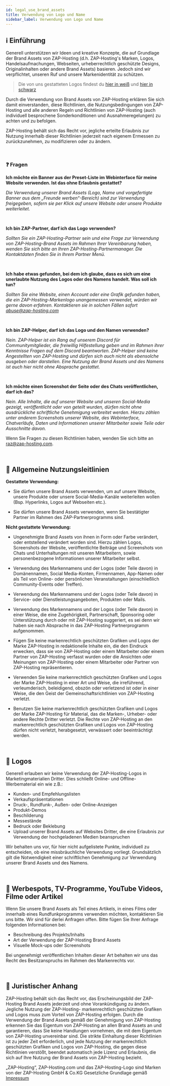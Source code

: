 ```yaml
---
id: legal_use_brand_assets
title: Verwendung von Logo und Name
sidebar_label: Verwendung von Logo und Name
---
```


## ℹ️ Einführung

Generell unterstützen wir Ideen und kreative Konzepte, die auf Grundlage der Brand Assets von ZAP-Hosting (d.h. ZAP-Hosting's Marken, Logos, Handelsaufmachungen, Webseiten, urheberrechtlich geschützte Designs, Originalinhalten oder andere Brand Assets) basieren. Jedoch sind wir verpflichtet, unseren Ruf und unsere Markenidentität zu schützen.

> Die von uns gestatteten Logos findest du [hier in weiß](https://zap-hosting.com/interface/_images/logo/zap-logo-1920x1080-hd-trans-white.png) und [hier in schwarz](https://zap-hosting.com/interface/_images/logo/zap-logo-1920x1080-hd-trans-black.png)

Durch die Verwendung von Brand Assets von ZAP-Hosting erklären Sie sich damit einverstanden, diese Richtlinien, die Nutzungsbedingungen von ZAP-Hosting und alle anderen Regeln und Richtlinien von ZAP-Hosting (auch individuell besprochene Sonderkonditionen und Ausnahmeregelungen) zu achten und zu befolgen. 

ZAP-Hosting behält sich das Recht vor, jegliche erteilte Erlaubnis zur Nutzung innerhalb dieser Richtlinien jederzeit nach eigenem Ermessen zu zurückzunehmen, zu modifizieren oder zu ändern.

<br>

### ❓ Fragen

**Ich möchte ein Banner aus der Preset-Liste im Webinterface für meine Website verwenden. Ist das ohne Erlaubnis gestattet?**

*Die Verwendung unserer Brand Assets (Logo, Name und vorgefertigte Banner aus dem „Freunde werben“-Bereich) sind zur Verwendung freigegeben, sofern sie per Klick auf unsere Website oder unsere Produkte weiterleitet.*

<br>

**Ich bin ZAP-Partner, darf ich das Logo verwenden?**

*Sollten Sie ein ZAP-Hosting-Partner sein und eine Frage zur Verwendung von ZAP-Hosting-Brand Assets im Rahmen Ihrer Vereinbarung haben, wenden Sie sich bitte an Ihren ZAP-Hosting-Partnermanager. Die Kontaktdaten finden Sie in Ihrem Partner Menü.*

<br>

**Ich habe etwas gefunden, bei dem ich glaube, dass es sich um eine unerlaubte Nutzung des Logos oder des Namens handelt. Was soll ich tun?**

*Sollten Sie eine Website, einen Account oder eine Grafik gefunden haben, die ein ZAP-Hosting-Markenlogo unangemessen verwendet, würden wir gerne davon erfahren. Kontaktieren sie in solchen Fällen sofort abuse@zap-hosting.com*

<br>

**Ich bin ZAP-Helper, darf ich das Logo und den Namen verwenden?**

*Nein. ZAP-Helper ist ein Rang auf unserem Discord für Communitymitglieder, die freiwillig Hilfestellung geben und im Rahmen ihrer Kenntnisse Fragen auf dem Discord beantworten. ZAP-Helper sind keine Angestellten von ZAP-Hosting und dürfen sich auch nicht als ebensolche ausgeben oder darstellen. Eine Nutzung der Brand Assets und des Namens ist auch hier nicht ohne Absprache gestattet.*

<br>

**Ich möchte einen Screenshot der Seite oder des Chats veröffentlichen, darf ich das?**

*Nein. Alle Inhalte, die auf unserer Website und unseren Social-Media gezeigt, veröffentlicht oder von geteilt wurden, dürfen nicht ohne ausdrückliche schriftliche Genehmigung verbreitet werden. Hierzu zählen unter anderem Screenshots unserer Website, des Webinterface, Chatverläufe, Daten und Informationen unserer Mitarbeiter sowie Teile oder Ausschnitte davon.*

Wenn Sie Fragen zu diesen Richtlinien haben, wenden Sie sich bitte an raz@zap-hosting.com.


<br>

## 📣 Allgemeine Nutzungsleitlinien

**Gestattete Verwendung:**

- Sie dürfen unsere Brand Assets verwenden, um auf unsere Website, unsere Produkte oder unsere Social-Media-Kanäle weiterleiten wollen (Bsp. Hyperlinks, Logos auf Webseiten etc.). 

- Sie dürfen unsere Brand Assets verwenden, wenn Sie bestätigter Partner im Rahmen des ZAP-Partnerprogramms sind.


**Nicht gestattete Verwendung:**

- Ungenehmigte Brand Assets von ihnen in Form oder Farbe verändert, oder entstellend verändert worden sind. Hierzu zählen Logos, Screenshots der Website, veröffentlichte Beiträge und Screenshots von Chats und Unterhaltungen mit unseren Mitarbeitern, sowie personenbezogene Informationen unserer Mitarbeiter selbst.

- Verwendung des Markennamens und der Logos (oder Teile davon) in  Domänennamen, Social Media-Konten, Firmennamen, App-Namen oder als Teil von Online- oder persönlichen Veranstaltungen (einschließlich Community-Events oder Treffen).

- Verwendung des Markennamens und der Logos (oder Teile davon) in Service- oder Dienstleistungsangeboten, Produkten oder Mails.

- Verwendung des Markennamens und der Logos (oder Teile davon) in einer Weise, die eine Zugehörigkeit, Partnerschaft, Sponsoring oder Unterstützung durch oder mit ZAP-Hosting suggeriert, es sei denn wir haben sie nach Absprache in das ZAP-Hosting Partnerprogramm aufgenommen.

- Fügen Sie keine markenrechtlich geschützten Grafiken und Logos der Marke ZAP-Hosting in redaktionelle Inhalte ein, die den Eindruck erwecken, dass sie von ZAP-Hosting oder einem Mitarbeiter oder einem Partner von ZAP-Hosting verfasst wurden oder die Ansichten oder Meinungen von ZAP-Hosting oder einem Mitarbeiter oder Partner von ZAP-Hosting repräsentieren.

- Verwenden Sie keine markenrechtlich geschützten Grafiken und Logos der Marke ZAP-Hosting in einer Art und Weise, die irreführend, verleumderisch, beleidigend, obszön oder verletzend ist oder in einer Weise, die den Geist der Gemeinschaftsrichtlinien von ZAP-Hosting verletzt.

- Benutzen Sie keine markenrechtlich geschützten Grafiken und Logos der Marke ZAP-Hosting für Material, das die Marken-, Urheber- oder andere Rechte Dritter verletzt.
Die Rechte von ZAP-Hosting an den markenrechtlich geschützten Grafiken und Logos von ZAP-Hosting dürfen nicht verletzt, herabgesetzt, verwässert oder beeinträchtigt werden.

<br>

## 🤝 Logos

Generell erlauben wir keine Verwendung der ZAP-Hosting-Logos in Marketingmaterialien Dritter. Dies schließt Online- und Offline-Werbematerial ein wie z.B.:
- Kunden- und Empfehlungslisten
- Verkaufspräsentationen
- Druck-, Rundfunk-, Außen- oder Online-Anzeigen
- Produkt-Demos
- Beschilderung
- Messestände
- Bedruck oder Beklebung 
- Upload unserer Brand Assets auf Websites Dritter, die eine Erlaubnis zur Verwendung der hochgeladenen Medien beanspruchen

Wir behalten uns vor, für hier nicht aufgelistete Punkte, individuell zu entscheiden, ob eine missbräuchliche Verwendung vorliegt. Grundsätzlich gilt die Notwendigkeit einer schriftlichen Genehmigung zur Verwendung unserer Brand Assets und des Namens.

<br>

## 🎥 Werbespots, TV-Programme, YouTube Videos, Filme oder Artikel
Wenn Sie unsere Brand Assets als Teil eines Artikels, in eines Films oder innerhalb eines Rundfunkprogramms verwenden möchten, kontaktieren Sie uns bitte. Wir sind für derlei Anfragen offen. Bitte fügen Sie Ihrer Anfrage folgenden Informationen bei:
- Beschreibung des Projekts/Inhalts 
- Art der Verwendung der ZAP-Hosting Brand Assets
- Visuelle Mock-ups oder Screenshots

Bei ungenehmigt veröffentlichen Inhalten dieser Art behalten wir uns das Recht des Besitzanspruchs im Rahmen des Markenrechts vor.

<br>

## 🔨 Juristischer Anhang

ZAP-Hosting behält sich das Recht vor, das Erscheinungsbild der ZAP-Hosting Brand Assets jederzeit und ohne Vorankündigung zu ändern. Jegliche Nutzung der ZAP-Hosting- markenrechtlich geschützten Grafiken und Logos muss zum Vorteil von ZAP-Hosting erfolgen. Durch die Verwendung der Brand Assets gemäß der Genehmigung von ZAP-Hosting erkennen Sie das Eigentum von ZAP-Hosting an allen Brand Assets an und garantieren, dass Sie keine Handlungen vornehmen, die mit dem Eigentum von ZAP-Hosting unvereinbar sind. Die strikte Einhaltung dieser Richtlinien ist zu jeder Zeit erforderlich, und jede Nutzung der markenrechtlich geschützten Grafiken und Logos von ZAP-Hosting, die gegen diese Richtlinien verstößt, beendet automatisch jede Lizenz und Erlaubnis, die sich auf Ihre Nutzung der Brand Assets von ZAP-Hosting bezieht.

„ZAP-Hosting“, ZAP-Hosting.com und das ZAP-Hosting-Logo sind Marken von der ZAP-Hosting GmbH & Co.KG
Gesetzliche Grundlage gemäß [Impressum](https://zap-hosting.com/de/impressum/)



